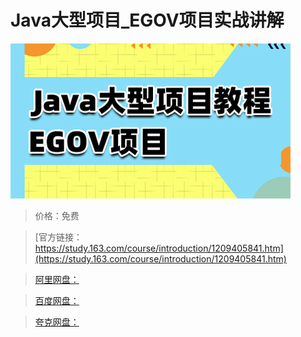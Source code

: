 # Java大型项目_EGOV项目实战讲解

![img](../../../assets/study163/free/7b81fec889804b8ea7f0f33bf5c7ebec.jpg)

> 价格：免费

> [官方链接：https://study.163.com/course/introduction/1209405841.htm](https://study.163.com/course/introduction/1209405841.htm)

> [阿里网盘：]()

> [百度网盘：]()

> [夸克网盘：]()

